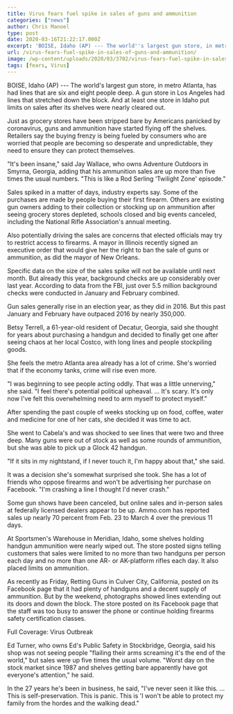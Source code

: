 ```yaml
---
title: Virus fears fuel spike in sales of guns and ammunition
categories: ["news"]
author: Chris Manoel
type: post
date: 2020-03-16T21:22:17.000Z
excerpt: 'BOISE, Idaho (AP) --- The world''s largest gun store, in metro Atlanta, has had lines that are six and eight people deep. A gun store in Los Angeles had lines that stretched down the block. And at least one store in Idaho put limits on sales after its shelves were nearly cleared out.Just as grocery&hellip;'
url: /virus-fears-fuel-spike-in-sales-of-guns-and-ammunition/
image: /wp-content/uploads/2020/03/3702/virus-fears-fuel-spike-in-sales-of-guns-and-ammunition.jpg
tags: [fears, Virus]
---
```


BOISE, Idaho (AP) --- The world's largest gun store, in metro Atlanta, has had lines that are six and eight people deep. A gun store in Los Angeles had lines that stretched down the block. And at least one store in Idaho put limits on sales after its shelves were nearly cleared out.

Just as grocery stores have been stripped bare by Americans panicked by coronavirus, guns and ammunition have started flying off the shelves. Retailers say the buying frenzy is being fueled by consumers who are worried that people are becoming so desperate and unpredictable, they need to ensure they can protect themselves.

"It's been insane," said Jay Wallace, who owns Adventure Outdoors in Smyrna, Georgia, adding that his ammunition sales are up more than five times the usual numbers. "This is like a Rod Serling ‘Twilight Zone' episode."

Sales spiked in a matter of days, industry experts say. Some of the purchases are made by people buying their first firearm. Others are existing gun owners adding to their collection or stocking up on ammunition after seeing grocery stores depleted, schools closed and big events canceled, including the National Rifle Association's annual meeting.

Also potentially driving the sales are concerns that elected officials may try to restrict access to firearms. A mayor in Illinois recently signed an executive order that would give her the right to ban the sale of guns or ammunition, as did the mayor of New Orleans.

Specific data on the size of the sales spike will not be available until next month. But already this year, background checks are up considerably over last year. According to data from the FBI, just over 5.5 million background checks were conducted in January and February combined.

Gun sales generally rise in an election year, as they did in 2016. But this past January and February have outpaced 2016 by nearly 350,000.

Betsy Terrell, a 61-year-old resident of Decatur, Georgia, said she thought for years about purchasing a handgun and decided to finally get one after seeing chaos at her local Costco, with long lines and people stockpiling goods.

She feels the metro Atlanta area already has a lot of crime. She's worried that if the economy tanks, crime will rise even more.

"I was beginning to see people acting oddly. That was a little unnerving," she said. "I feel there's potential political upheaval. … It's scary. It's only now I've felt this overwhelming need to arm myself to protect myself."

After spending the past couple of weeks stocking up on food, coffee, water and medicine for one of her cats, she decided it was time to act.

She went to Cabela's and was shocked to see lines that were two and three deep. Many guns were out of stock as well as some rounds of ammunition, but she was able to pick up a Glock 42 handgun.

"If it sits in my nightstand, if I never touch it, I'm happy about that," she said.

It was a decision she's somewhat surprised she took. She has a lot of friends who oppose firearms and won't be advertising her purchase on Facebook. "I'm crashing a line I thought I'd never crash."

Some gun shows have been canceled, but online sales and in-person sales at federally licensed dealers appear to be up. Ammo.com has reported sales up nearly 70 percent from Feb. 23 to March 4 over the previous 11 days.

At Sportsmen's Warehouse in Meridian, Idaho, some shelves holding handgun ammunition were nearly wiped out. The store posted signs telling customers that sales were limited to no more than two handguns per person each day and no more than one AR- or AK-platform rifles each day. It also placed limits on ammunition.

As recently as Friday, Retting Guns in Culver City, California, posted on its Facebook page that it had plenty of handguns and a decent supply of ammunition. But by the weekend, photographs showed lines extending out its doors and down the block. The store posted on its Facebook page that the staff was too busy to answer the phone or continue holding firearms safety certification classes.

Full Coverage: Virus Outbreak

Ed Turner, who owns Ed's Public Safety in Stockbridge, Georgia, said his shop was not seeing people "flailing their arms screaming it's the end of the world," but sales were up five times the usual volume. "Worst day on the stock market since 1987 and shelves getting bare apparently have got everyone's attention," he said.

In the 27 years he's been in business, he said, "I've never seen it like this. … This is self-preservation. This is panic. This is 'I won't be able to protect my family from the hordes and the walking dead."
